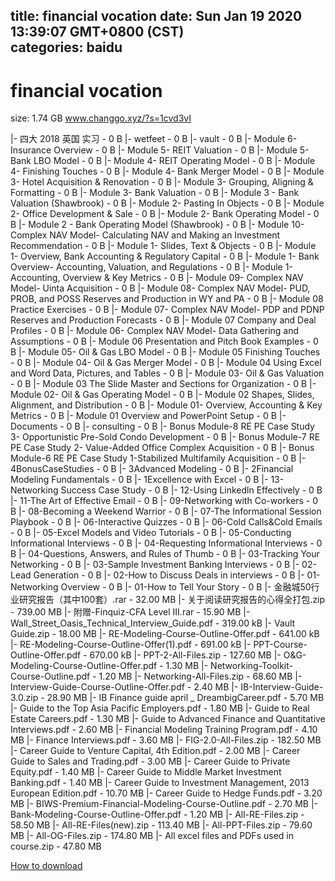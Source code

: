 
title: financial vocation
date: Sun Jan 19 2020 13:39:07 GMT+0800 (CST)    
categories: baidu
---

# financial vocation
size: 1.74 GB
 www.changgo.xyz/?s=1cvd3vI
 
|- 四大 2018 英国 实习 - 0 B
|- wetfeet - 0 B
|- vault - 0 B
|- Module 6- Insurance Overview - 0 B
|- Module 5- REIT Valuation - 0 B
|- Module 5- Bank LBO Model - 0 B
|- Module 4- REIT Operating Model - 0 B
|- Module 4- Finishing Touches - 0 B
|- Module 4- Bank Merger Model - 0 B
|- Module 3- Hotel Acquisition & Renovation - 0 B
|- Module 3- Grouping, Aligning & Formatting - 0 B
|- Module 3- Bank Valuation - 0 B
|- Module 3 - Bank Valuation (Shawbrook) - 0 B
|- Module 2- Pasting In Objects - 0 B
|- Module 2- Office Development & Sale - 0 B
|- Module 2- Bank Operating Model - 0 B
|- Module 2 - Bank Operating Model (Shawbrook) - 0 B
|- Module 10- Complex NAV Model- Calculating NAV and Making an Investment Recommendation - 0 B
|- Module 1- Slides, Text & Objects - 0 B
|- Module 1- Overview, Bank Accounting & Regulatory Capital - 0 B
|- Module 1- Bank Overview- Accounting, Valuation, and Regulations - 0 B
|- Module 1- Accounting, Overview & Key Metrics - 0 B
|- Module 09- Complex NAV Model- Uinta Acquisition - 0 B
|- Module 08- Complex NAV Model- PUD, PROB, and POSS Reserves and Production in WY and PA - 0 B
|- Module 08 Practice Exercises - 0 B
|- Module 07- Complex NAV Model- PDP and PDNP Reserves and Production Forecasts - 0 B
|- Module 07 Company and Deal Profiles - 0 B
|- Module 06- Complex NAV Model- Data Gathering and Assumptions - 0 B
|- Module 06 Presentation and Pitch Book Examples - 0 B
|- Module 05- Oil & Gas LBO Model - 0 B
|- Module 05 Finishing Touches - 0 B
|- Module 04- Oil & Gas Merger Model - 0 B
|- Module 04 Using Excel and Word Data, Pictures, and Tables - 0 B
|- Module 03- Oil & Gas Valuation - 0 B
|- Module 03 The Slide Master and Sections for Organization - 0 B
|- Module 02- Oil & Gas Operating Model - 0 B
|- Module 02 Shapes, Slides, Alignment, and Distribution - 0 B
|- Module 01- Overview, Accounting & Key Metrics - 0 B
|- Module 01 Overview and PowerPoint Setup - 0 B
|- Documents - 0 B
|- consulting - 0 B
|- Bonus Module-8 RE PE Case Study 3- Opportunistic Pre-Sold Condo Development - 0 B
|- Bonus Module-7 RE PE Case Study 2- Value-Added Office Complex Acquisition - 0 B
|- Bonus Module-6 RE PE Case Study 1-Stabilized Multifamily Acquisition - 0 B
|- 4BonusCaseStudies - 0 B
|- 3Advanced Modeling - 0 B
|- 2Financial Modeling Fundamentals - 0 B
|- 1Excellence with Excel - 0 B
|- 13-Networking Success Case Study - 0 B
|- 12-Using Linkedln Effectively - 0 B
|- 11-The Art of Effective Email - 0 B
|- 09-Networking with Co-workers - 0 B
|- 08-Becoming a Weekend Warrior - 0 B
|- 07-The Informational Session Playbook - 0 B
|- 06-Interactive Quizzes - 0 B
|- 06-Cold Calls&Cold Emails - 0 B
|- 05-Excel Models and Video Tutorials - 0 B
|- 05-Conducting Informational Interviews - 0 B
|- 04-Requesting Informational Interviews - 0 B
|- 04-Questions, Answers, and Rules of Thumb - 0 B
|- 03-Tracking Your Networking - 0 B
|- 03-Sample Investment Banking Interviews - 0 B
|- 02-Lead Generation - 0 B
|- 02-How to Discuss Deals in interviews - 0 B
|- 01-Networking Overview - 0 B
|- 01-How to Tell Your Story - 0 B
|- 金融城50行业研究报告（其中100套）.rar - 32.00 MB
|- 关于阅读研究报告的心得全打包.zip - 739.00 MB
|- 附赠-Finquiz-CFA Level III.rar - 15.90 MB
|- Wall_Street_Oasis_Technical_Interview_Guide.pdf - 319.00 kB
|- Vault Guide.zip - 18.00 MB
|- RE-Modeling-Course-Outline-Offer.pdf - 641.00 kB
|- RE-Modeling-Course-Outline-Offer(1).pdf - 691.00 kB
|- PPT-Course-Outline-Offer.pdf - 670.00 kB
|- PPT-2-All-Files.zip - 127.60 MB
|- O&G-Modeling-Course-Outline-Offer.pdf - 1.30 MB
|- Networking-Toolkit-Course-Outline.pdf - 1.20 MB
|- Networking-All-Files.zip - 68.60 MB
|- Interview-Guide-Course-Outline-Offer.pdf - 2.40 MB
|- IB-Interview-Guide-3.0.zip - 28.90 MB
|- IB Finance guide april _ DreambigCareer.pdf - 5.70 MB
|- Guide to the Top Asia Pacific Employers.pdf - 1.80 MB
|- Guide to Real Estate Careers.pdf - 1.30 MB
|- Guide to Advanced Finance and Quantitative Interviews.pdf - 2.60 MB
|- Financial Modeling Training Program.pdf - 4.10 MB
|- Finance Interviews.pdf - 3.60 MB
|- FIG-2.0-All-Files.zip - 182.50 MB
|- Career Guide to Venture Capital, 4th Edition.pdf - 2.00 MB
|- Career Guide to Sales and Trading.pdf - 3.00 MB
|- Career Guide to Private Equity.pdf - 1.40 MB
|- Career Guide to Middle Market Investment Banking.pdf - 1.40 MB
|- Career Guide to Investment Management, 2013 European Edition.pdf - 10.70 MB
|- Career Guide to Hedge Funds.pdf - 3.20 MB
|- BIWS-Premium-Financial-Modeling-Course-Outline.pdf - 2.70 MB
|- Bank-Modeling-Course-Outline-Offer.pdf - 1.20 MB
|- All-RE-Files.zip - 58.50 MB
|- All-RE-Files(new).zip - 113.40 MB
|- All-PPT-Files.zip - 79.60 MB
|- All-OG-Files.zip - 174.80 MB
|- All excel files and PDFs used in course.zip - 47.80 MB

[How to download](https://bpcam.bemobtrk.com/go/2ceec3aa-1ca2-46d6-b9ff-aaa5c184517c?jno=2945)